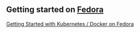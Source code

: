 ## Getting started on [Fedora](http://fedoraproject.org)

[Getting Started with Kubernetes / Docker on Fedora](http://developerblog.redhat.com/2014/07/31/getting-started-with-kubernetes-docker-on-fedora/)
